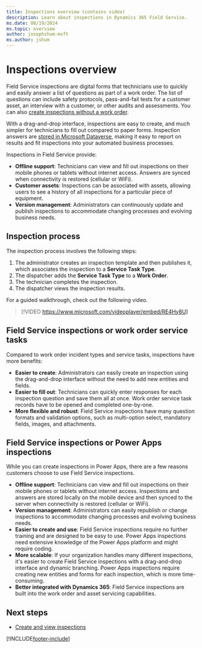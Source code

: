 ```yaml
---
title: Inspections overview (contains video)
description: Learn about inspections in Dynamics 365 Field Service.
ms.date: 08/19/2024
ms.topic: overview
author: josephshum-msft
ms.author: jshum
---
```


# Inspections overview

Field Service inspections are digital forms that technicians use to quickly and easily answer a list of questions as part of a work order. The list of questions can include safety protocols, pass-and-fail tests for a customer asset, an interview with a customer, or other audits and assessments. You can also [create inspections without a work order](inspections-customer-assets.md).

With a drag-and-drop interface, inspections are easy to create, and much simpler for technicians to fill out compared to paper forms. Inspection answers are [stored in Microsoft Dataverse](./inspections-reporting.md), making it easy to report on results and fit inspections into your automated business processes.

Inspections in Field Service provide:

- **Offline support**: Technicians can view and fill out inspections on their mobile phones or tablets without internet access. Answers are synced when connectivity is restored (cellular or WiFi).
- **Customer assets**: Inspections can be associated with assets, allowing users to see a history of all inspections for a particular piece of equipment.
- **Version management**: Administrators can continuously update and publish inspections to accommodate changing processes and evolving business needs.

## Inspection process

The inspection process involves the following steps:

1. The administrator creates an inspection template and then publishes it, which associates the inspection to a **Service Task Type**.
1. The dispatcher adds the **Service Task Type** to a **Work Order**.
1. The technician completes the inspection.
1. The dispatcher views the inspection results.

For a guided walkthrough, check out the following video.

> [!VIDEO https://www.microsoft.com/videoplayer/embed/RE4Hy8U]

## Field Service inspections or work order service tasks

Compared to work order incident types and service tasks, inspections have more benefits:

- **Easier to create**: Administrators can easily create an inspection using the drag-and-drop interface without the need to add new entities and fields.
- **Easier to fill out**: Technicians can quickly enter responses for each inspection question and save them all at once. Work order service task records have to be opened and completed one-by-one.
- **More flexible and robust**: Field Service inspections have many question formats and validation options, such as multi-option select, mandatory fields, images, and attachments.

## Field Service inspections or Power Apps inspections

While you can create inspections in Power Apps, there are a few reasons customers choose to use Field Service inspections.

- **Offline support**: Technicians can view and fill out inspections on their mobile phones or tablets without internet access. Inspections and answers are stored locally on the mobile device and then synced to the server when connectivity is restored (cellular or WiFi).
- **Version management**: Administrators can easily republish or change inspections to accommodate changing processes and evolving business needs.
- **Easier to create and use**: Field Service inspections require no further training and are designed to be easy to use. Power Apps inspections need extensive knowledge of the Power Apps platform and might require coding.
- **More scalable**: If your organization handles many different inspections, it's easier to create Field Service inspections with a drag-and-drop interface and dynamic branching. Power Apps inspections require creating new entities and forms for each inspection, which is more time-consuming.
- **Better integrated with Dynamics 365**: Field Service inspections are built into the work order and asset servicing capabilities.

## Next steps

- [Create and view inspections](inspections.md)

[!INCLUDE[footer-include](../includes/footer-banner.md)]
